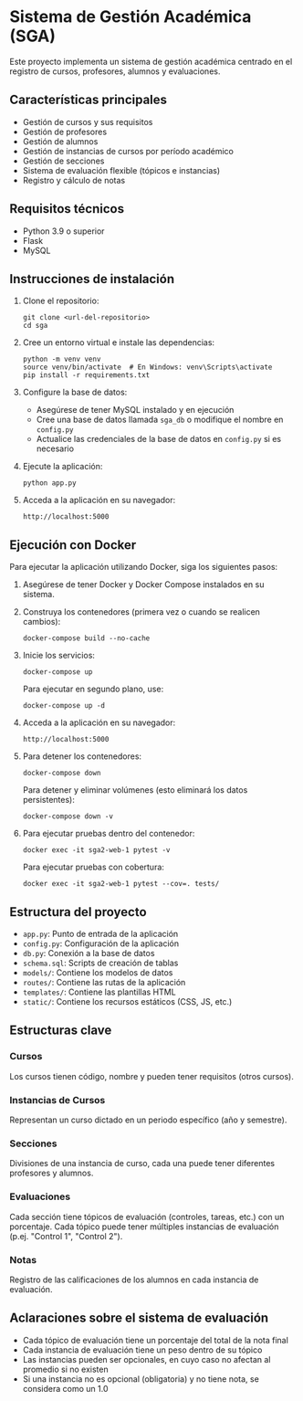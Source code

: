 # Sistema de Gestión Académica (SGA)

Este proyecto implementa un sistema de gestión académica centrado en el registro de cursos, profesores, alumnos y evaluaciones.

## Características principales

- Gestión de cursos y sus requisitos
- Gestión de profesores 
- Gestión de alumnos
- Gestión de instancias de cursos por período académico
- Gestión de secciones
- Sistema de evaluación flexible (tópicos e instancias)
- Registro y cálculo de notas

## Requisitos técnicos

- Python 3.9 o superior
- Flask
- MySQL

## Instrucciones de instalación

1. Clone el repositorio:
   ```
   git clone <url-del-repositorio>
   cd sga
   ```

2. Cree un entorno virtual e instale las dependencias:
   ```
   python -m venv venv
   source venv/bin/activate  # En Windows: venv\Scripts\activate
   pip install -r requirements.txt
   ```

3. Configure la base de datos:
   - Asegúrese de tener MySQL instalado y en ejecución
   - Cree una base de datos llamada `sga_db` o modifique el nombre en `config.py`
   - Actualice las credenciales de la base de datos en `config.py` si es necesario

4. Ejecute la aplicación:
   ```
   python app.py
   ```

5. Acceda a la aplicación en su navegador:
   ```
   http://localhost:5000
   ```

## Ejecución con Docker

Para ejecutar la aplicación utilizando Docker, siga los siguientes pasos:

1. Asegúrese de tener Docker y Docker Compose instalados en su sistema.

2. Construya los contenedores (primera vez o cuando se realicen cambios):
   ```
   docker-compose build --no-cache
   ```

3. Inicie los servicios:
   ```
   docker-compose up
   ```
   
   Para ejecutar en segundo plano, use:
   ```
   docker-compose up -d
   ```

4. Acceda a la aplicación en su navegador:
   ```
   http://localhost:5000
   ```

5. Para detener los contenedores:
   ```
   docker-compose down
   ```

   Para detener y eliminar volúmenes (esto eliminará los datos persistentes):
   ```
   docker-compose down -v
   ```

6. Para ejecutar pruebas dentro del contenedor:
   ```
   docker exec -it sga2-web-1 pytest -v
   ```
   
   Para ejecutar pruebas con cobertura:
   ```
   docker exec -it sga2-web-1 pytest --cov=. tests/
   ```

## Estructura del proyecto

- `app.py`: Punto de entrada de la aplicación
- `config.py`: Configuración de la aplicación
- `db.py`: Conexión a la base de datos
- `schema.sql`: Scripts de creación de tablas
- `models/`: Contiene los modelos de datos
- `routes/`: Contiene las rutas de la aplicación
- `templates/`: Contiene las plantillas HTML
- `static/`: Contiene los recursos estáticos (CSS, JS, etc.)

## Estructuras clave

### Cursos
Los cursos tienen código, nombre y pueden tener requisitos (otros cursos).

### Instancias de Cursos
Representan un curso dictado en un periodo específico (año y semestre).

### Secciones
Divisiones de una instancia de curso, cada una puede tener diferentes profesores y alumnos.

### Evaluaciones
Cada sección tiene tópicos de evaluación (controles, tareas, etc.) con un porcentaje. Cada tópico puede tener múltiples instancias de evaluación (p.ej. "Control 1", "Control 2").

### Notas
Registro de las calificaciones de los alumnos en cada instancia de evaluación.

## Aclaraciones sobre el sistema de evaluación

- Cada tópico de evaluación tiene un porcentaje del total de la nota final
- Cada instancia de evaluación tiene un peso dentro de su tópico
- Las instancias pueden ser opcionales, en cuyo caso no afectan al promedio si no existen
- Si una instancia no es opcional (obligatoria) y no tiene nota, se considera como un 1.0
